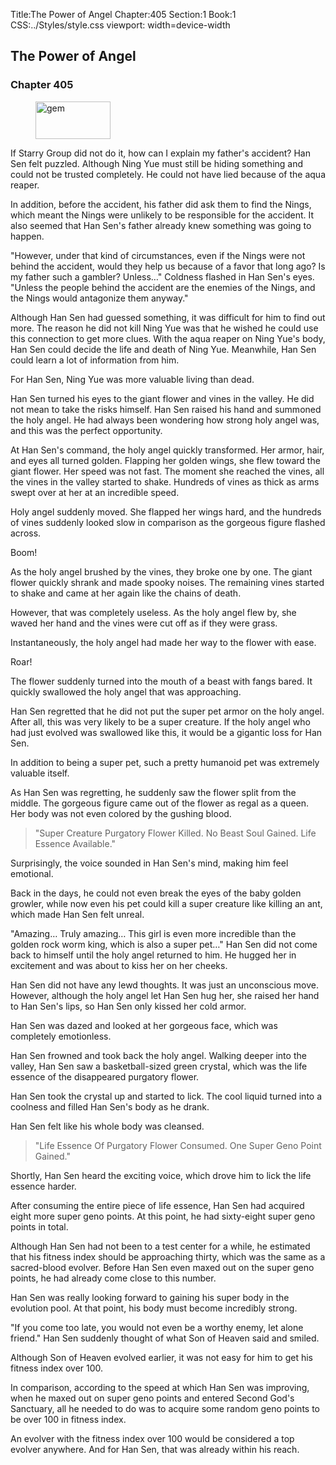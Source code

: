 Title:The Power of Angel 
Chapter:405 
Section:1 
Book:1 
CSS:../Styles/style.css 
viewport: width=device-width
  
## The Power of Angel
### Chapter 405 
<figure>
	<img src="../Images/gem.gif" alt="gem" id="gem" width="120" height="60" />
</figure>
  

  
  If Starry Group did not do it, how can I explain my father's accident? Han Sen felt puzzled. Although Ning Yue must still be hiding something and could not be trusted completely. He could not have lied because of the aqua reaper.

In addition, before the accident, his father did ask them to find the Nings, which meant the Nings were unlikely to be responsible for the accident. It also seemed that Han Sen's father already knew something was going to happen.

"However, under that kind of circumstances, even if the Nings were not behind the accident, would they help us because of a favor that long ago? Is my father such a gambler? Unless…" Coldness flashed in Han Sen's eyes. "Unless the people behind the accident are the enemies of the Nings, and the Nings would antagonize them anyway."

Although Han Sen had guessed something, it was difficult for him to find out more. The reason he did not kill Ning Yue was that he wished he could use this connection to get more clues. With the aqua reaper on Ning Yue's body, Han Sen could decide the life and death of Ning Yue. Meanwhile, Han Sen could learn a lot of information from him.

For Han Sen, Ning Yue was more valuable living than dead.

Han Sen turned his eyes to the giant flower and vines in the valley. He did not mean to take the risks himself. Han Sen raised his hand and summoned the holy angel. He had always been wondering how strong holy angel was, and this was the perfect opportunity.

At Han Sen's command, the holy angel quickly transformed. Her armor, hair, and eyes all turned golden. Flapping her golden wings, she flew toward the giant flower. Her speed was not fast. The moment she reached the vines, all the vines in the valley started to shake. Hundreds of vines as thick as arms swept over at her at an incredible speed.

Holy angel suddenly moved. She flapped her wings hard, and the hundreds of vines suddenly looked slow in comparison as the gorgeous figure flashed across.

Boom!

As the holy angel brushed by the vines, they broke one by one. The giant flower quickly shrank and made spooky noises. The remaining vines started to shake and came at her again like the chains of death.

However, that was completely useless. As the holy angel flew by, she waved her hand and the vines were cut off as if they were grass.

Instantaneously, the holy angel had made her way to the flower with ease.

Roar!

The flower suddenly turned into the mouth of a beast with fangs bared. It quickly swallowed the holy angel that was approaching.

Han Sen regretted that he did not put the super pet armor on the holy angel. After all, this was very likely to be a super creature. If the holy angel who had just evolved was swallowed like this, it would be a gigantic loss for Han Sen.

In addition to being a super pet, such a pretty humanoid pet was extremely valuable itself.

As Han Sen was regretting, he suddenly saw the flower split from the middle. The gorgeous figure came out of the flower as regal as a queen. Her body was not even colored by the gushing blood.

> "Super Creature Purgatory Flower Killed. No Beast Soul Gained. Life Essence Available."

Surprisingly, the voice sounded in Han Sen's mind, making him feel emotional.

Back in the days, he could not even break the eyes of the baby golden growler, while now even his pet could kill a super creature like killing an ant, which made Han Sen felt unreal.

"Amazing… Truly amazing… This girl is even more incredible than the golden rock worm king, which is also a super pet…" Han Sen did not come back to himself until the holy angel returned to him. He hugged her in excitement and was about to kiss her on her cheeks.

Han Sen did not have any lewd thoughts. It was just an unconscious move. However, although the holy angel let Han Sen hug her, she raised her hand to Han Sen's lips, so Han Sen only kissed her cold armor.

Han Sen was dazed and looked at her gorgeous face, which was completely emotionless.

Han Sen frowned and took back the holy angel. Walking deeper into the valley, Han Sen saw a basketball-sized green crystal, which was the life essence of the disappeared purgatory flower.

Han Sen took the crystal up and started to lick. The cool liquid turned into a coolness and filled Han Sen's body as he drank.

Han Sen felt like his whole body was cleansed.

> "Life Essence Of Purgatory Flower Consumed. One Super Geno Point Gained."

Shortly, Han Sen heard the exciting voice, which drove him to lick the life essence harder.

After consuming the entire piece of life essence, Han Sen had acquired eight more super geno points. At this point, he had sixty-eight super geno points in total.

Although Han Sen had not been to a test center for a while, he estimated that his fitness index should be approaching thirty, which was the same as a sacred-blood evolver. Before Han Sen even maxed out on the super geno points, he had already come close to this number.

Han Sen was really looking forward to gaining his super body in the evolution pool. At that point, his body must become incredibly strong.

"If you come too late, you would not even be a worthy enemy, let alone friend." Han Sen suddenly thought of what Son of Heaven said and smiled.

Although Son of Heaven evolved earlier, it was not easy for him to get his fitness index over 100.

In comparison, according to the speed at which Han Sen was improving, when he maxed out on super geno points and entered Second God's Sanctuary, all he needed to do was to acquire some random geno points to be over 100 in fitness index.

An evolver with the fitness index over 100 would be considered a top evolver anywhere. And for Han Sen, that was already within his reach.
